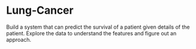 # Lung-Cancer
 Build a system that can predict the survival of a patient given details of the patient. Explore the  data to understand the features and figure out an approach.
